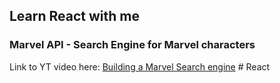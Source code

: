 ## Learn React with me

### Marvel API - Search Engine for Marvel characters

Link to YT video here: [Building a Marvel Search engine](https://www.youtube.com/watch?v=nH2eYCustTE&ab_channel=BeGeosDev)
#   R e a c t  
 
